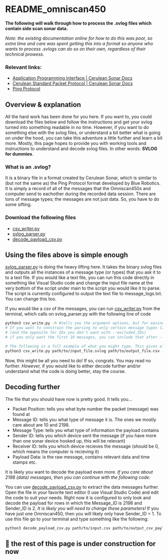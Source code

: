 # README_omniscan450
**The following will walk through how to process the .svlog files which contain side scan sonar data.**

*Note: the existing documentation online for how to do this was poor, so extra time and care was spent getting this into a format so anyone who wants to process .svlogs can do so on their own, regardless of their technical prowess.*

### Relevant links:

- [Application Programming Interface | Cerulean Sonar Docs](https://docs.ceruleansonar.com/c/omniscan-450/application-programming-interface)
- [Cerulean Standard Packet Protocol | Cerulean Sonar Docs](https://docs.ceruleansonar.com/c/cerulean-ping-protocol)
- [Ping Protocol](https://docs.bluerobotics.com/ping-protocol/)

## Overview & explanation

All the hard work has been done for you here. If you want to, you could download the files below and follow the instructions and get your svlog turned into something readable in no time. However, if you want to do something else with the svlog files, or understand a bit better what is going on under the hood, you can take this adventure a little further and learn a bit more. Mostly, this page hopes to provide you with working tools and instructions to understand and decode svlog files. In other words: **SVLOG for dummies**. 

### What is an .svlog?
It is a binary file in a format created by Cerulean Sonar, which is similar to (but not the same as) the Ping Protocol format developed by Blue Robotics. It is simply a record of all of the messages that the Omniscan450s and computer send to eachother during the recorded data session. There are tons of message types; the messages are not just data. So, you have to do some sifting. 

### Download the following files
- [csv_writer.py](csv_writer.py)
- [svlog_parser.py](svlog_parser.py)
- [decode_payload_csv.py](decode_payload_csv.py)

## Using the files above is simple enough

[svlog_parser.py](svlog_parser.py) is doing the heavy lifting here. It takes the binary svlog files and outputs all the instances of a message type (or types) that you ask it to to a text file. If you would like a text file, you can run this code directly in something like Visual Studio code and change the input file name at the very bottom of the script under main to the script you would like it to parse. The script is currently configured to output the text file to message_logs.txt. You can change this too.

If you would like a csv of the messages, you can run [csv_writer.py](csv_writer.py) from the terminal, which calls on svlog_parser.py with the following line of code

```bash
python3 csv_write.py -h #tells you the argument options, but for easiness' sake I'll tell you here
# If you want to constrain the parsing to only certain message types (2, 10, 2198 are the desirable ones it turns out) then you can do that with --included_IDs
# (and the opposite for IDs you don't want with --excluded_IDs)
# if you only want the first 10 messages, you can include that after --max_packets

# The following is a full example of what you might type. This gives all the informational header (message 10) and SSS data (message 2198) for your entire svlog file into a large csv
python3 csv_write.py path/to/input_file.svlog path/to/output_file.csv --included_IDs 10 2198
```

Now, this might be all you need to do! If so, congrats. You may read no further. *However,* if you would like to either decode further and/or understand what the code is doing better, stay the course.

## Decoding further
The file that you should have now is pretty good. It tells you...
- Packet Position: tells you what byte number the packet (message) was found at
- Message ID: tells you what type of message it is. The ones we mostly care about are 10 and 2198.
- Message Type: tells you what type of information the payload contains
- Sender ID: tells you which device sent the message (if you have more than one sonar device hooked up, this will be relevant)
- Receiver ID: tells you which device recieves the message (should be 0, which means the computer is recieving it)
- Payload Data: is the raw message, contains relevant data and time stamps etc.

It is likely you want to decode the payload even more. *If you care about 2198 (data) messages, then you can continue with the following code:*


You can use [decode_payload_csv.py](decode_payload_csv.py) to extract the data messages further. Open the file in your favorite text editor (I use Visual Studio Code) and edit the code to suit your needs. Right now it is configured to only look and decode the payload for rows in which the Message_ID is 2198 and Sender_ID is 2. *It is likely you will need to change these parameters!* If you have just one Omniscan450, then you will likely only have Sender_ID = 1. To use this file go to your terminal and type something like the following:

```bash
python3 decode_payload_csv.py path/to/input.csv path/to/output_csv_payload_extracted.csv
```



## :construction: the rest of this page is under construction for now
